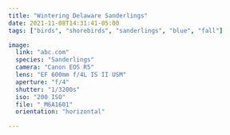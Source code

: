 ```yaml
---
title: "Wintering Delaware Sanderlings"
date: 2021-11-08T14:31:41-05:00
tags: ["birds", "shorebirds", "sanderlings", "blue", "fall"]

image:
  link: "abc.com"
  species: "Sanderlings"
  camera: "Canon EOS R5"
  lens: "EF 600mm f/4L IS II USM"
  aperture: "f/4"
  shutter: "1/3200s"
  iso: "200 ISO"
  file: "_M6A1601"
  orientation: "horizontal"

---
```

